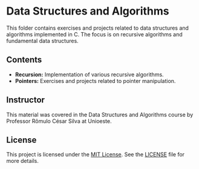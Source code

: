 # Data Structures and Algorithms

This folder contains exercises and projects related to data structures and algorithms implemented in C. The focus is on recursive algorithms and fundamental data structures.

## Contents

- **Recursion:** Implementation of various recursive algorithms.
- **Pointers:** Exercises and projects related to pointer manipulation.

## Instructor

This material was covered in the Data Structures and Algorithms course by Professor Rômulo César Silva at Unioeste.

## License

This project is licensed under the [MIT License](LICENSE). See the [LICENSE](LICENSE) file for more details.
